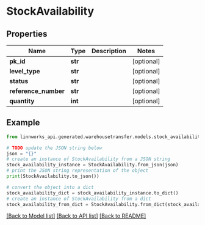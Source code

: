 # StockAvailability


## Properties

Name | Type | Description | Notes
------------ | ------------- | ------------- | -------------
**pk_id** | **str** |  | [optional] 
**level_type** | **str** |  | [optional] 
**status** | **str** |  | [optional] 
**reference_number** | **str** |  | [optional] 
**quantity** | **int** |  | [optional] 

## Example

```python
from linnworks_api.generated.warehousetransfer.models.stock_availability import StockAvailability

# TODO update the JSON string below
json = "{}"
# create an instance of StockAvailability from a JSON string
stock_availability_instance = StockAvailability.from_json(json)
# print the JSON string representation of the object
print(StockAvailability.to_json())

# convert the object into a dict
stock_availability_dict = stock_availability_instance.to_dict()
# create an instance of StockAvailability from a dict
stock_availability_from_dict = StockAvailability.from_dict(stock_availability_dict)
```
[[Back to Model list]](../README.md#documentation-for-models) [[Back to API list]](../README.md#documentation-for-api-endpoints) [[Back to README]](../README.md)


